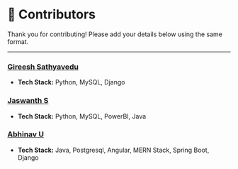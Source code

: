# 🌟 Contributors

Thank you for contributing! Please add your details below using the same format.

---

### [Gireesh Sathyavedu](https://github.com/gireeshs02)
- **Tech Stack:** Python, MySQL, Django

### [Jaswanth S](https://github.com/Jaswanths12)
- **Tech Stack:** Python, MySQL, PowerBI, Java

### [Abhinav U](https://github.com/abhinavhh)
- **Tech Stack:** Java, Postgresql, Angular, MERN Stack, Spring Boot, Django
